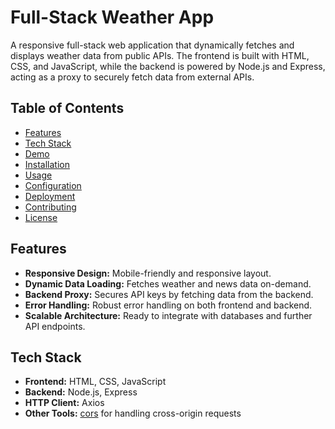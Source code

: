 

# Full-Stack Weather App

A responsive full-stack web application that dynamically fetches and displays weather  data from public APIs. The frontend is built with HTML, CSS, and JavaScript, while the backend is powered by Node.js and Express, acting as a proxy to securely fetch data from external APIs.

## Table of Contents

- [Features](#features)
- [Tech Stack](#tech-stack)
- [Demo](#demo)
- [Installation](#installation)
- [Usage](#usage)
- [Configuration](#configuration)
- [Deployment](#deployment)
- [Contributing](#contributing)
- [License](#license)

## Features

- **Responsive Design:** Mobile-friendly and responsive layout.
- **Dynamic Data Loading:** Fetches weather and news data on-demand.
- **Backend Proxy:** Secures API keys by fetching data from the backend.
- **Error Handling:** Robust error handling on both frontend and backend.
- **Scalable Architecture:** Ready to integrate with databases and further API endpoints.

## Tech Stack

- **Frontend:** HTML, CSS, JavaScript
- **Backend:** Node.js, Express
- **HTTP Client:** Axios
- **Other Tools:** [cors](https://www.npmjs.com/package/cors) for handling cross-origin requests

